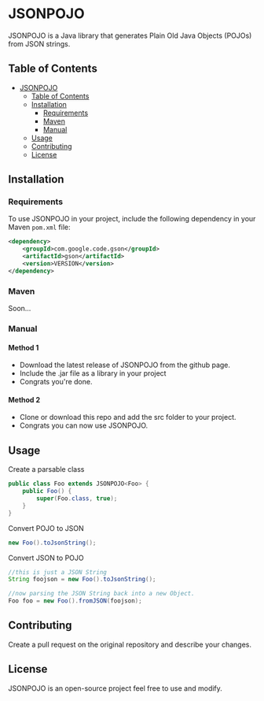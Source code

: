 # JSONPOJO

JSONPOJO is a Java library that generates Plain Old Java Objects (POJOs) from JSON strings.

## Table of Contents

- [JSONPOJO](#jsonpojo)
  - [Table of Contents](#table-of-contents)
  - [Installation](#installation)
    - [Requirements](#requirements)
    - [Maven](#maven)
    - [Manual](#manual)
  - [Usage](#usage)
  - [Contributing](#contributing)
  - [License](#license)

## Installation

### Requirements

To use JSONPOJO in your project, include the following dependency in your Maven `pom.xml` file:

```xml
<dependency>
    <groupId>com.google.code.gson</groupId>
    <artifactId>gson</artifactId>
    <version>VERSION</version>
</dependency>
```

### Maven

Soon...

### Manual

#### Method 1

- Download the latest release of JSONPOJO from the github page.
- Include the .jar file as a library in your project
- Congrats you're done.

#### Method 2

- Clone or download this repo and add the src folder to your project.
- Congrats you can now use JSONPOJO.

## Usage

Create a parsable class

```java
public class Foo extends JSONPOJO<Foo> {
    public Foo() {
        super(Foo.class, true);
    }
}
```

Convert POJO to JSON

```java
new Foo().toJsonString();
```

Convert JSON to POJO

```java
//this is just a JSON String
String foojson = new Foo().toJsonString();

//now parsing the JSON String back into a new Object.
Foo foo = new Foo().fromJSON(foojson);
```

## Contributing

Create a pull request on the original repository and describe your changes.

## License

JSONPOJO is an open-source project feel free to use and modify.

